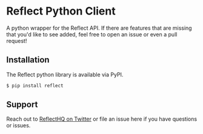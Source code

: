 # Reflect Python Client

A python wrapper for the Reflect API. If there are features that are missing
that you'd like to see added, feel free to open an issue or even a pull
request!

## Installation

The Reflect python library is available via PyPI.

```bash
$ pip install reflect
```

## Support

Reach out to [ReflectHQ on Twitter](https://twitter.com/reflecthq) or file an
issue here if you have questions or issues.

